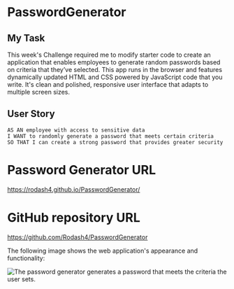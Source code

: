 # PasswordGenerator

## My Task

This week's Challenge required me to modify starter code to create an application that enables employees to generate random passwords based on criteria that they’ve selected. This app runs in the browser and features dynamically updated HTML and CSS powered by JavaScript code that you write. It's clean and polished, responsive user interface that adapts to multiple screen sizes.


## User Story

```
AS AN employee with access to sensitive data
I WANT to randomly generate a password that meets certain criteria
SO THAT I can create a strong password that provides greater security
```
# Password Generator URL
https://rodash4.github.io/PasswordGenerator/

# GitHub repository URL 
https://github.com/Rodash4/PasswordGenerator

The following image shows the web application's appearance and functionality:

![The password generator generates a password that meets the criteria the user sets.](images.Passgen.PNG)